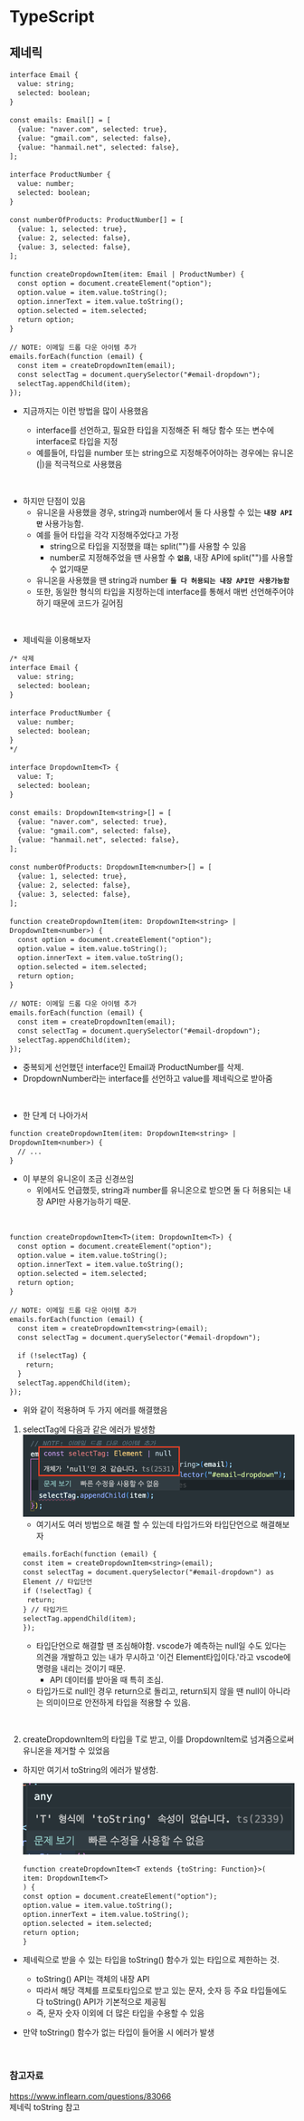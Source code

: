 # TypeScript

## 제네릭

```TSX
interface Email {
  value: string;
  selected: boolean;
}

const emails: Email[] = [
  {value: "naver.com", selected: true},
  {value: "gmail.com", selected: false},
  {value: "hanmail.net", selected: false},
];

interface ProductNumber {
  value: number;
  selected: boolean;
}

const numberOfProducts: ProductNumber[] = [
  {value: 1, selected: true},
  {value: 2, selected: false},
  {value: 3, selected: false},
];

function createDropdownItem(item: Email | ProductNumber) {
  const option = document.createElement("option");
  option.value = item.value.toString();
  option.innerText = item.value.toString();
  option.selected = item.selected;
  return option;
}

// NOTE: 이메일 드롭 다운 아이템 추가
emails.forEach(function (email) {
  const item = createDropdownItem(email);
  const selectTag = document.querySelector("#email-dropdown");
  selectTag.appendChild(item);
});
```

- 지금까지는 이런 방법을 많이 사용했음

  - interface를 선언하고, 필요한 타입을 지정해준 뒤 해당 함수 또는 변수에 interface로 타입을 지정
  - 예를들어, 타입을 number 또는 string으로 지정해주어야하는 경우에는 유니온(|)을 적극적으로 사용했음

<br>

- 하지만 단점이 있음
  - 유니온을 사용했을 경우, string과 number에서 둘 다 사용할 수 있는 **`내장 API만`** 사용가능함.
  - 예를 들어 타입을 각각 지정해주었다고 가정
    - string으로 타입을 지정했을 떄는 split("")를 사용할 수 있음
    - number로 지정해주었을 땐 사용할 수 **`없음`**, 내장 API에 split("")를 사용할 수 없기때문
  - 유니온을 사용했을 땐 string과 number **`둘 다 허용되는 내장 API만 사용가능함`**
  - 또한, 동일한 형식의 타입을 지정하는데 interface를 통해서 매번 선언해주어야하기 때문에 코드가 길어짐

<br>

- 제네릭을 이용해보자

```TSX
/* 삭제
interface Email {
  value: string;
  selected: boolean;
}

interface ProductNumber {
  value: number;
  selected: boolean;
}
*/

interface DropdownItem<T> {
  value: T;
  selected: boolean;
}

const emails: DropdownItem<string>[] = [
  {value: "naver.com", selected: true},
  {value: "gmail.com", selected: false},
  {value: "hanmail.net", selected: false},
];

const numberOfProducts: DropdownItem<number>[] = [
  {value: 1, selected: true},
  {value: 2, selected: false},
  {value: 3, selected: false},
];

function createDropdownItem(item: DropdownItem<string> | DropdownItem<number>) {
  const option = document.createElement("option");
  option.value = item.value.toString();
  option.innerText = item.value.toString();
  option.selected = item.selected;
  return option;
}

// NOTE: 이메일 드롭 다운 아이템 추가
emails.forEach(function (email) {
  const item = createDropdownItem(email);
  const selectTag = document.querySelector("#email-dropdown");
  selectTag.appendChild(item);
});
```

- 중복되게 선언했던 interface인 Email과 ProductNumber를 삭제.
- DropdownNumber라는 interface를 선언하고 value를 제네릭으로 받아줌

<br>

- 한 단계 더 나아가서

```TSX
function createDropdownItem(item: DropdownItem<string> | DropdownItem<number>) {
  // ...
}
```

- 이 부분의 유니온이 조금 신경쓰임
  - 위에서도 언급했듯, string과 number를 유니온으로 받으면 둘 다 허용되는 내장 API만 사용가능하기 때문.

<br>

```TSX
function createDropdownItem<T>(item: DropdownItem<T>) {
  const option = document.createElement("option");
  option.value = item.value.toString();
  option.innerText = item.value.toString();
  option.selected = item.selected;
  return option;
}

// NOTE: 이메일 드롭 다운 아이템 추가
emails.forEach(function (email) {
  const item = createDropdownItem<string>(email);
  const selectTag = document.querySelector("#email-dropdown");

  if (!selectTag) {
    return;
  }
  selectTag.appendChild(item);
});
```

- 위와 같이 적용하며 두 가지 에러를 해결했음

1. selectTag에 다음과 같은 에러가 발생함
   ![타입 null에러](/screen/%ED%83%80%EC%9E%85%20null%EC%97%90%EB%9F%AC.png)
   - 여기서도 여러 방법으로 해결 할 수 있는데 타입가드와 타입단언으로 해결해보자
   ```TSX
   emails.forEach(function (email) {
   const item = createDropdownItem<string>(email);
   const selectTag = document.querySelector("#email-dropdown") as Element // 타입단언
   if (!selectTag) {
    return;
   } // 타입가드
   selectTag.appendChild(item);
   });
   ```
   - 타입단언으로 해결할 땐 조심해야함. vscode가 예측하는 null일 수도 있다는 의견을 개발하고 있는 내가 무시하고 '이건 Element타입이다.'라고 vscode에 명령을 내리는 것이기 때문.
     - API 데이터를 받아올 때 특히 조심.
   - 타입가드로 null인 경우 return으로 돌리고, return되지 않을 땐 null이 아니라는 의미이므로 안전하게 타입을 적용할 수 있음.

<br>

2. createDropdownItem의 타입을 T로 받고, 이를 DropdownItem<T>로 넘겨줌으로써 유니온을 제거할 수 있었음

- 하지만 여기서 toString의 에러가 발생함.   

  ![](/screen/toString%20%EC%97%90%EB%9F%AC.png)
  ```TSX
  function createDropdownItem<T extends {toString: Function}>(
  item: DropdownItem<T>
  ) {
  const option = document.createElement("option");
  option.value = item.value.toString();
  option.innerText = item.value.toString();
  option.selected = item.selected;
  return option;
  }
  ```
- 제네릭으로 받을 수 있는 타입을 toString() 함수가 있는 타입으로 제한하는 것.

  - toString() API는 객체의 내장 API
  - 따라서 해당 객체를 프로토타입으로 받고 있는 문자, 숫자 등 주요 타입들에도 다 toString() API가 기본적으로 제공됨
  - 즉, 문자 숫자 이외에 더 많은 타입을 수용할 수 있음

- 만약 toString() 함수가 없는 타입이 들어올 시 에러가 발생

<br>

### 참고자료

https://www.inflearn.com/questions/83066  
제네릭 toString 참고
